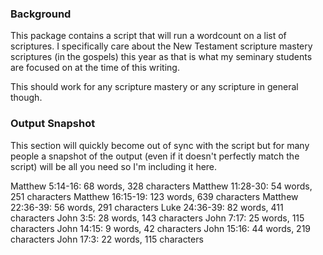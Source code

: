 ### Background

This package contains a script that will run a wordcount on a list of scriptures. I specifically care about the New Testament scripture mastery scriptures (in the gospels) this year as that is what my seminary students are focused on at the time of this writing.

This should work for any scripture mastery or any scripture in general though.


### Output Snapshot

This section will quickly become out of sync with the script but for many people a snapshot of the output (even if it doesn't perfectly match the script) will be all you need so I'm including it here.

Matthew 5:14-16: 68 words, 328 characters
Matthew 11:28-30: 54 words, 251 characters
Matthew 16:15-19: 123 words, 639 characters
Matthew 22:36-39: 56 words, 291 characters
Luke 24:36-39: 82 words, 411 characters
John 3:5: 28 words, 143 characters
John 7:17: 25 words, 115 characters
John 14:15: 9 words, 42 characters
John 15:16: 44 words, 219 characters
John 17:3: 22 words, 115 characters